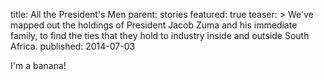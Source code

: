 title: All the President's Men
parent: stories
featured: true
teaser: >
  We've mapped out the holdings of President Jacob Zuma and his
  immediate family, to find the ties that they hold to industry
  inside and outside South Africa.
published: 2014-07-03

I'm a banana!

